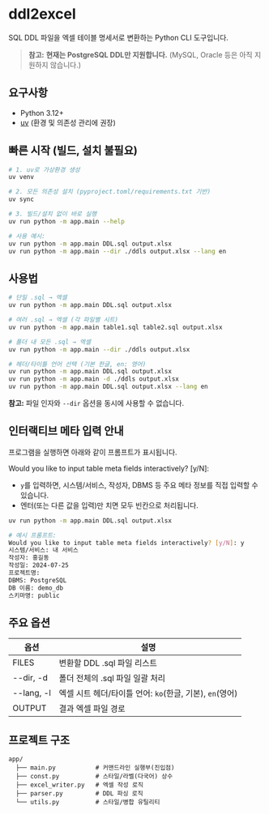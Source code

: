 # ddl2excel

SQL DDL 파일을 엑셀 테이블 명세서로 변환하는 Python CLI 도구입니다.

> **참고:**
> **현재는 PostgreSQL DDL만 지원합니다.**
> (MySQL, Oracle 등은 아직 지원하지 않습니다.)

## 요구사항

- Python 3.12+
- [uv](https://github.com/astral-sh/uv) (환경 및 의존성 관리에 권장)

## 빠른 시작 (빌드, 설치 불필요)

```bash
# 1. uv로 가상환경 생성
uv venv

# 2. 모든 의존성 설치 (pyproject.toml/requirements.txt 기반)
uv sync

# 3. 빌드/설치 없이 바로 실행
uv run python -m app.main --help

# 사용 예시:
uv run python -m app.main DDL.sql output.xlsx
uv run python -m app.main --dir ./ddls output.xlsx --lang en
````

## 사용법

```bash
# 단일 .sql → 엑셀
uv run python -m app.main DDL.sql output.xlsx

# 여러 .sql → 엑셀 (각 파일별 시트)
uv run python -m app.main table1.sql table2.sql output.xlsx

# 폴더 내 모든 .sql → 엑셀
uv run python -m app.main --dir ./ddls output.xlsx

# 헤더/타이틀 언어 선택 (기본 한글, en: 영어)
uv run python -m app.main DDL.sql output.xlsx
uv run python -m app.main -d ./ddls output.xlsx
uv run python -m app.main DDL.sql output.xlsx --lang en
```

**참고:**
파일 인자와 `--dir` 옵션을 동시에 사용할 수 없습니다.

## 인터랙티브 메타 입력 안내

프로그램을 실행하면 아래와 같이 프롬프트가 표시됩니다.

Would you like to input table meta fields interactively? [y/N]:
- `y`를 입력하면, 시스템/서비스, 작성자, DBMS 등 주요 메타 정보를 직접 입력할 수 있습니다.
- 엔터(또는 다른 값을 입력)만 치면 모두 빈칸으로 처리됩니다.

```bash
uv run python -m app.main DDL.sql output.xlsx

# 예시 프롬프트:
Would you like to input table meta fields interactively? [y/N]: y
시스템/서비스: 내 서비스
작성자: 홍길동
작성일: 2024-07-25
프로젝트명:
DBMS: PostgreSQL
DB 이름: demo_db
스키마명: public
````

## 주요 옵션

| 옵션         | 설명                                      |
| ---------- | --------------------------------------- |
| FILES      | 변환할 DDL .sql 파일 리스트                     |
| --dir, -d  | 폴더 전체의 .sql 파일 일괄 처리                    |
| --lang, -l | 엑셀 시트 헤더/타이틀 언어: `ko`(한글, 기본), `en`(영어) |
| OUTPUT     | 결과 엑셀 파일 경로                             |

## 프로젝트 구조

```
app/
  ├── main.py           # 커맨드라인 실행부(진입점)
  ├── const.py          # 스타일/라벨(다국어) 상수
  ├── excel_writer.py   # 엑셀 작성 로직
  ├── parser.py         # DDL 파싱 로직
  └── utils.py          # 스타일/병합 유틸리티
```
